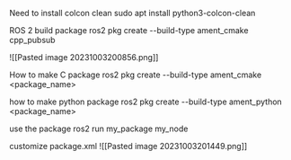 
Need to install colcon clean
sudo apt install python3-colcon-clean

ROS 2 build package
ros2 pkg create --build-type ament_cmake cpp_pubsub

![[Pasted image 20231003200856.png]]

How to make C package
ros2 pkg create --build-type ament_cmake <package_name>

how to make python package
ros2 pkg create --build-type ament_python <package_name>

use the package
ros2 run my_package my_node

customize package.xml
![[Pasted image 20231003201449.png]]

